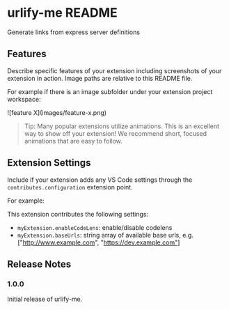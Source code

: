 # urlify-me README

Generate links from express server definitions
## Features

Describe specific features of your extension including screenshots of your extension in action. Image paths are relative to this README file.

For example if there is an image subfolder under your extension project workspace:

\!\[feature X\]\(images/feature-x.png\)

> Tip: Many popular extensions utilize animations. This is an excellent way to show off your extension! We recommend short, focused animations that are easy to follow.

## Extension Settings

Include if your extension adds any VS Code settings through the `contributes.configuration` extension point.

For example:

This extension contributes the following settings:

* `myExtension.enableCodeLens`: enable/disable codelens
* `myExtension.baseUrls`: string array of available base urls, e.g. ["http://www.example.com", "https://dev.example.com"]

## Release Notes

### 1.0.0

Initial release of urlify-me.
